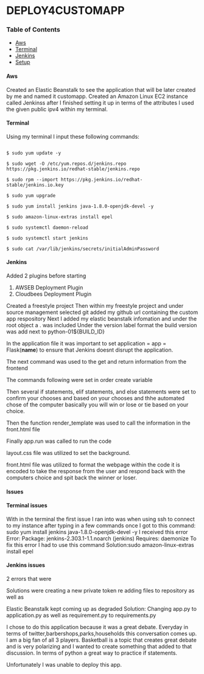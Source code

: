 # DEPLOY4CUSTOMAPP

### Table of Contents
* [Aws](#Aws)
* [Terminal](#Terminal)
* [Jenkins](#Jenkins)
* [Setup](#setup)


#### Aws
Created an Elastic Beanstalk to see the application that will be later created by me and named it customapp.
Created an Amazon Linux EC2 instance called Jenkinss after I finished setting it up in terms of the attributes I used the given public ipv4
within my terminal.

#### Terminal
Using my terminal I input these following commands:

```

$ sudo yum update -y

$ sudo wget -O /etc/yum.repos.d/jenkins.repo https://pkg.jenkins.io/redhat-stable/jenkins.repo

$ sudo rpm --import https://pkg.jenkins.io/redhat-stable/jenkins.io.key

$ sudo yum upgrade

$ sudo yum install jenkins java-1.8.0-openjdk-devel -y

$ sudo amazon-linux-extras install epel

$ sudo systemctl daemon-reload

$ sudo systemctl start jenkins

$ sudo cat /var/lib/jenkins/secrets/initialAdminPassword

```


#### Jenkins
Added 2 plugins before starting
1. AWSEB Deployment Plugin
2. Cloudbees Deployment Plugin

Created a freestyle project
Then within my freestyle project and under source management selected git added my github url containing the custom app respository 
Next I added my elastic beanstalk infomation and 
under the root object a . was included
Under the version label format the build version was add next to python-01${BUILD_ID}



In the application file it was important to set application = app = Flask(__name__) 
to ensure that Jenkins doesnt disrupt the application.

The next command was used to the get and return information from the frontend

The commands following were set in order create variable 

Then several if statements, elif statements, and else statements were set to confirm your chooses and based on your chooses and thhe automated chose of the computer basically you will win or lose or tie based on your choice. 

Then the function render_template was used to call the information in the front.html file

Finally app.run was called to run the code 

layout.css file was utilized to set the background.

front.html file was utilized to format the webpage within the code it is encoded to take the response from the user and respond back with the computers choice and spit back the winner or loser.

#### Issues

#### Terminal issues
With in the terminal the first issue I ran into was when using ssh to connect to my instance after typing in a few commands once I got to this command:
sudo yum install jenkins java-1.8.0-openjdk-devel -y
I received this error
Error: Package: jenkins-2.303.1-1.1.noarch (jenkins)
           Requires: daemonize
To fix this error I had to use this command 
Solution:sudo amazon-linux-extras install epel 

#### Jenkins issues
2 errors that were 

Solutions were creating a new private token re adding files to repository as well as 

Elastic Beanstalk kept coming up as degraded
Solution: Changing app.py to application.py
as well as requirement.py to requirements.py 

I chose to do this application because it was a great debate. Everyday in terms of twitter,barbershops,parks,households this conversation comes up. I am a big fan of all 3 players. Basketball is a topic that creates great debate and is very polarizing and I wanted to create something that added to that discussion. In terms of python a great way to practice if statements.


Unfortunately I was unable to deploy this app.


